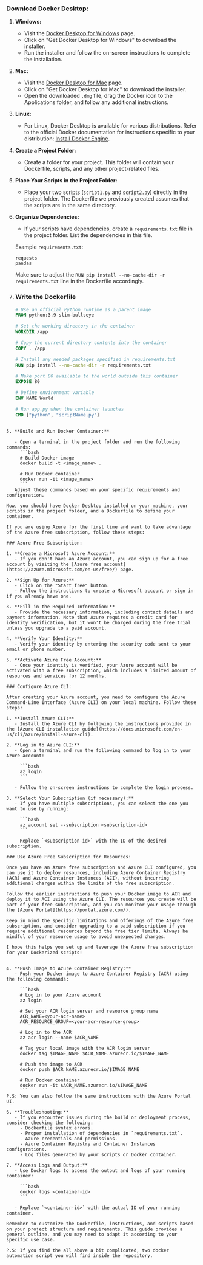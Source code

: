 
### Download Docker Desktop:

1. **Windows:**
   - Visit the [Docker Desktop for Windows](https://hub.docker.com/editions/community/docker-ce-desktop-windows) page.
   - Click on "Get Docker Desktop for Windows" to download the installer.
   - Run the installer and follow the on-screen instructions to complete the installation.

2. **Mac:**
   - Visit the [Docker Desktop for Mac](https://hub.docker.com/editions/community/docker-ce-desktop-mac) page.
   - Click on "Get Docker Desktop for Mac" to download the installer.
   - Open the downloaded `.dmg` file, drag the Docker icon to the Applications folder, and follow any additional instructions.

3. **Linux:**
   - For Linux, Docker Desktop is available for various distributions. Refer to the official Docker documentation for instructions specific to your distribution: [Install Docker Engine](https://docs.docker.com/engine/install/).


1. **Create a Project Folder:**
   - Create a folder for your project. This folder will contain your Dockerfile, scripts, and any other project-related files.

2. **Place Your Scripts in the Project Folder:**
   - Place your two scripts (`script1.py` and `script2.py`) directly in the project folder. The Dockerfile we previously created assumes that the scripts are in the same directory.

3. **Organize Dependencies:**
   - If your scripts have dependencies, create a `requirements.txt` file in the project folder. List the dependencies in this file.

   Example `requirements.txt`:
   ```
   requests
   pandas
   ```

   Make sure to adjust the `RUN pip install --no-cache-dir -r requirements.txt` line in the Dockerfile accordingly.


4. ### Write the Dockerfile

   ```Dockerfile
   # Use an official Python runtime as a parent image
   FROM python:3.9-slim-bullseye
   
   # Set the working directory in the container
   WORKDIR /app
   
   # Copy the current directory contents into the container
   COPY . /app
   
   # Install any needed packages specified in requirements.txt
   RUN pip install --no-cache-dir -r requirements.txt
   
   # Make port 80 available to the world outside this container
   EXPOSE 80
   
   # Define environment variable
   ENV NAME World
   
   # Run app.py when the container launches
   CMD ["python", "scriptName.py"]
```

5. **Build and Run Docker Container:**

   - Open a terminal in the project folder and run the following commands:
     ```bash
     # Build Docker image
     docker build -t <image_name> .

     # Run Docker container
     docker run -it <image_name>
     ```
   Adjust these commands based on your specific requirements and configuration.

Now, you should have Docker Desktop installed on your machine, your scripts in the project folder, and a Dockerfile to define your container.

If you are using Azure for the first time and want to take advantage of the Azure free subscription, follow these steps:

### Azure Free Subscription:

1. **Create a Microsoft Azure Account:**
   - If you don't have an Azure account, you can sign up for a free account by visiting the [Azure free account](https://azure.microsoft.com/en-us/free/) page.

2. **Sign Up for Azure:**
   - Click on the "Start free" button.
   - Follow the instructions to create a Microsoft account or sign in if you already have one.

3. **Fill in the Required Information:**
   - Provide the necessary information, including contact details and payment information. Note that Azure requires a credit card for identity verification, but it won't be charged during the free trial unless you upgrade to a paid account.

4. **Verify Your Identity:**
   - Verify your identity by entering the security code sent to your email or phone number.

5. **Activate Azure Free Account:**
   - Once your identity is verified, your Azure account will be activated with a free subscription, which includes a limited amount of resources and services for 12 months.

### Configure Azure CLI:

After creating your Azure account, you need to configure the Azure Command-Line Interface (Azure CLI) on your local machine. Follow these steps:

1. **Install Azure CLI:**
   - Install the Azure CLI by following the instructions provided in the [Azure CLI installation guide](https://docs.microsoft.com/en-us/cli/azure/install-azure-cli).

2. **Log in to Azure CLI:**
   - Open a terminal and run the following command to log in to your Azure account:

     ```bash
     az login
     ```

   - Follow the on-screen instructions to complete the login process.

3. **Select Your Subscription (if necessary):**
   - If you have multiple subscriptions, you can select the one you want to use by running:

     ```bash
     az account set --subscription <subscription-id>
     ```

     Replace `<subscription-id>` with the ID of the desired subscription.

### Use Azure Free Subscription for Resources:

Once you have an Azure free subscription and Azure CLI configured, you can use it to deploy resources, including Azure Container Registry (ACR) and Azure Container Instances (ACI), without incurring additional charges within the limits of the free subscription.

Follow the earlier instructions to push your Docker image to ACR and deploy it to ACI using the Azure CLI. The resources you create will be part of your free subscription, and you can monitor your usage through the [Azure Portal](https://portal.azure.com/).

Keep in mind the specific limitations and offerings of the Azure free subscription, and consider upgrading to a paid subscription if you require additional resources beyond the free tier limits. Always be mindful of your resource usage to avoid unexpected charges.

I hope this helps you set up and leverage the Azure free subscription for your Dockerized scripts!


4. **Push Image to Azure Container Registry:**
   - Push your Docker image to Azure Container Registry (ACR) using the following commands:

     ```bash
     # Log in to your Azure account
     az login

     # Set your ACR login server and resource group name
     ACR_NAME=<your-acr-name>
     ACR_RESOURCE_GROUP=<your-acr-resource-group>

     # Log in to the ACR
     az acr login --name $ACR_NAME

     # Tag your local image with the ACR login server
     docker tag $IMAGE_NAME $ACR_NAME.azurecr.io/$IMAGE_NAME

     # Push the image to ACR
     docker push $ACR_NAME.azurecr.io/$IMAGE_NAME

     # Run Docker container
     docker run -it $ACR_NAME.azurecr.io/$IMAGE_NAME
     ```
P.S: You can also follow the same instructions with the Azure Portal UI.

6. **Troubleshooting:**
   - If you encounter issues during the build or deployment process, consider checking the following:
     - Dockerfile syntax errors.
     - Proper installation of dependencies in `requirements.txt`.
     - Azure credentials and permissions.
     - Azure Container Registry and Container Instances configurations.
     - Log files generated by your scripts or Docker container.

7. **Access Logs and Output:**
   - Use Docker logs to access the output and logs of your running container:

     ```bash
     docker logs <container-id>
     ```

   - Replace `<container-id>` with the actual ID of your running container.

Remember to customize the Dockerfile, instructions, and scripts based on your project structure and requirements. This guide provides a general outline, and you may need to adapt it according to your specific use case.

P.S: If you find the all above a bit complicated, two docker automation script you will find inside the repository. 
